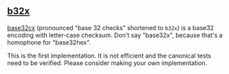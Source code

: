 [b32x](https://word.site/2019/11/13/base32x/)
---

[base32cx](https://word.site/2019/11/13/base32cx/) (pronounced "base 32 checks" shortened to `b32x`) is a base32 encoding with letter-case checksum. Don't say "base32x", because that's a homophone for "base32hex".

This is the first implementation. It is not efficient and the canonical tests need to be verified. Please consider making your own implementation.

